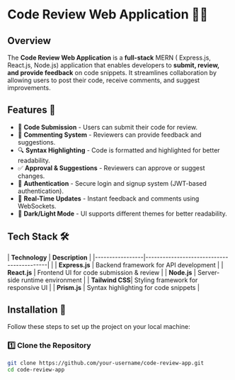 # Code Review Web Application 📝🚀

## Overview
The **Code Review Web Application** is a **full-stack** MERN ( Express.js, React.js, Node.js) application that enables developers to **submit, review, and provide feedback** on code snippets. It streamlines collaboration by allowing users to post their code, receive comments, and suggest improvements.

## Features 🌟
- 📝 **Code Submission** - Users can submit their code for review.
- 💬 **Commenting System** - Reviewers can provide feedback and suggestions.
- 🔍 **Syntax Highlighting** - Code is formatted and highlighted for better readability.
- ✅ **Approval & Suggestions** - Reviewers can approve or suggest changes.
- 🔐 **Authentication** - Secure login and signup system (JWT-based authentication).
- 🚀 **Real-Time Updates** - Instant feedback and comments using WebSockets.
- 🎨 **Dark/Light Mode** - UI supports different themes for better readability.
  
## Tech Stack 🛠️
| **Technology**   | **Description**                           |
|-----------------|-------------------------------------------|   |
| **Express.js**  | Backend framework for API development    |
| **React.js**    | Frontend UI for code submission & review |
| **Node.js**     | Server-side runtime environment          |
| **Tailwind CSS**| Styling framework for responsive UI      |
| **Prism.js**    | Syntax highlighting for code snippets    |


## Installation 🔧
Follow these steps to set up the project on your local machine:

### 1️⃣ Clone the Repository
```sh
git clone https://github.com/your-username/code-review-app.git
cd code-review-app
